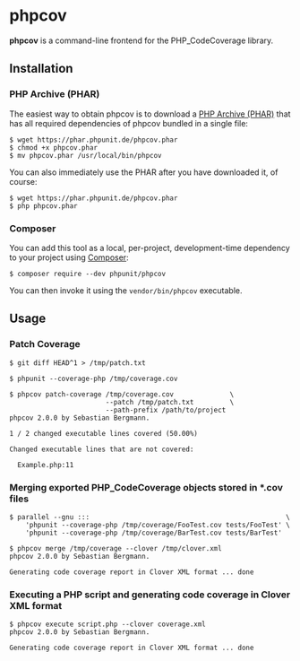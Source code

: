 # phpcov

**phpcov** is a command-line frontend for the PHP_CodeCoverage library.

## Installation

### PHP Archive (PHAR)

The easiest way to obtain phpcov is to download a [PHP Archive (PHAR)](http://php.net/phar) that has all required dependencies of phpcov bundled in a single file:

    $ wget https://phar.phpunit.de/phpcov.phar
    $ chmod +x phpcov.phar
    $ mv phpcov.phar /usr/local/bin/phpcov

You can also immediately use the PHAR after you have downloaded it, of course:

    $ wget https://phar.phpunit.de/phpcov.phar
    $ php phpcov.phar

### Composer

You can add this tool as a local, per-project, development-time dependency to your project using [Composer](https://getcomposer.org/):

    $ composer require --dev phpunit/phpcov

You can then invoke it using the `vendor/bin/phpcov` executable.

## Usage

### Patch Coverage

    $ git diff HEAD^1 > /tmp/patch.txt

    $ phpunit --coverage-php /tmp/coverage.cov

    $ phpcov patch-coverage /tmp/coverage.cov              \
                            --patch /tmp/patch.txt         \
                            --path-prefix /path/to/project
    phpcov 2.0.0 by Sebastian Bergmann.

    1 / 2 changed executable lines covered (50.00%)

    Changed executable lines that are not covered:

      Example.php:11

### Merging exported PHP_CodeCoverage objects stored in *.cov files

    $ parallel --gnu :::                                                 \
        'phpunit --coverage-php /tmp/coverage/FooTest.cov tests/FooTest' \
        'phpunit --coverage-php /tmp/coverage/BarTest.cov tests/BarTest'

    $ phpcov merge /tmp/coverage --clover /tmp/clover.xml
    phpcov 2.0.0 by Sebastian Bergmann.

    Generating code coverage report in Clover XML format ... done

### Executing a PHP script and generating code coverage in Clover XML format

    $ phpcov execute script.php --clover coverage.xml
    phpcov 2.0.0 by Sebastian Bergmann.

    Generating code coverage report in Clover XML format ... done
